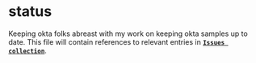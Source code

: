 # status
Keeping okta folks abreast with my work on keeping okta samples up to date. This file will contain references to relevant entries in **[`Issues collection`](https://github.com/adriatic-okta-prs/status/issues)**.
